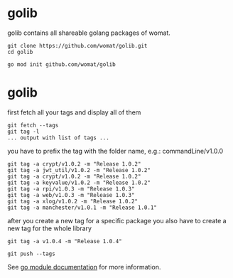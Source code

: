 # golib
golib contains all shareable golang packages of womat.



    git clone https://github.com/womat/golib.git
    cd golib

    go mod init github.com/womat/golib



# golib

first fetch all your tags and display all of them

    git fetch --tags
    git tag -l
    ... output with list of tags ...

you have to prefix the tag with the folder name, e.g.: commandLine/v1.0.0

    git tag -a crypt/v1.0.2 -m "Release 1.0.2"
    git tag -a jwt_util/v1.0.2 -m "Release 1.0.2"
    git tag -a crypt/v1.0.2 -m "Release 1.0.2"
    git tag -a keyvalue/v1.0.2 -m "Release 1.0.2"
    git tag -a rpi/v1.0.3 -m "Release 1.0.3"
    git tag -a web/v1.0.3 -m "Release 1.0.3"
    git tag -a xlog/v1.0.2 -m "Release 1.0.2"
    git tag -a manchester/v1.0.1 -m "Release 1.0.1"

after you create a new tag for a specific package you also have to create a new tag for the whole library

    git tag -a v1.0.4 -m "Release 1.0.4"
    
    git push --tags

See [go module documentation](https://go.dev/doc/modules/managing-source) for more information.
